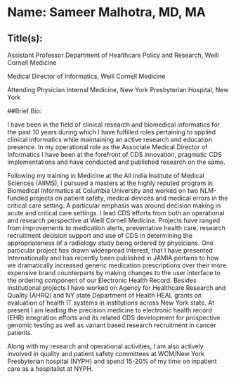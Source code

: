 # Name: Sameer Malhotra, MD, MA

## Title(s):

Assistant Professor Department of Healthcare Policy and Research, Weill Cornell Medicine

Medical Director of Informatics, Weill Cornell Medicine

Attending Physician Internal Medicine, New York Presbyterian Hospital, New York

##Brief Bio:

I have been in the field of clinical research and biomedical informatics for the past 10 years during which
I have fulfilled roles pertaining to applied clinical informatics while maintaining an active research and
education presence. In my operational role as the Associate Medical Director of Informatics I have been
at the forefront of CDS innovation, pragmatic CDS implementations and have conducted and published
research on the same.

Following my training in Medicine at the All India Institute of Medical Sciences (AIIMS), I pursued a
masters at the highly reputed program in Biomedical Informatics at Columbia University and worked on
two NLM-funded projects on patient safety, medical devices and medical errors in the critical care
setting. A particular emphasis was around decision making in acute and critical care settings.
I lead CDS efforts from both an operational and research perspective at Weill Cornell Medicine. Projects
have ranged from improvements to medication alerts, preventative health care, research recruitment
decision support and use of CDS in determining the appropriateness of a radiology study being ordered
by physicians. One particular project has drawn widespread interest, that I have presented
Internationally and has recently been published in JAMIA pertains to how we dramatically increased
generic medication prescriptions over their more expensive brand counterparts by making changes to
the user interface to the ordering component of our Electronic Health Record. Besides institutional
projects I have worked on Agency for Healthcare Research and Quality (AHRQ) and NY state Department
of Health HEAL grants on evaluation of health IT systems in institutions across New York state. At
present I am leading the precision medicine to electronic health record (EHR) integration efforts and its
related CDS development for prospective genomic testing as well as variant based research recruitment
in cancer patients.

Along with my research and operational activities, I am also actively involved in quality and patient
safety committees at WCM/New York Presbyterian hospital (NYPH) and spend 15-20% of my time on
inpatient care as a hospitalist at NYPH.

